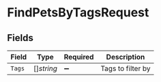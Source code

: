 # FindPetsByTagsRequest


## Fields

| Field              | Type               | Required           | Description        |
| ------------------ | ------------------ | ------------------ | ------------------ |
| `Tags`             | []*string*         | :heavy_minus_sign: | Tags to filter by  |